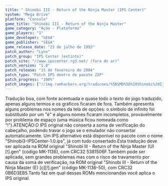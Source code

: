 ```yaml
---
title: " Shinobi III - Return of the Ninja Master (IPS Center)"
system: "Mega Drive"
platform: "Console"
game_title: "Shinobi III - Return of the Ninja Master"
game_category: "Ação - Plataforma"
game_players: "1"
game_developer: "SEGA"
game_publisher: "SEGA"
game_release_date: "23 de julho de 1993"
patch_author: "Lynx"
patch_group: "IPS Center (extinto)"
patch_site: "//www.ipscenter.rg3.net/ (fora do ar)"
patch_version: "1.0"
patch_release: "15 de fevereiro de 2004"
patch_type: "Patch IPS dentro de pacote ZIP"
patch_progress: "100%"
patch_images: ["//img.romhackers.org/traducoes/%5BSMD%5D%20Shinobi%20III%20-%20Return%20of%20the%20Ninja%20Master%20-%20IPS%20Center%20-%201.png","//img.romhackers.org/traducoes/%5BSMD%5D%20Shinobi%20III%20-%20Return%20of%20the%20Ninja%20Master%20-%20IPS%20Center%20-%202.png","//img.romhackers.org/traducoes/%5BSMD%5D%20Shinobi%20III%20-%20Return%20of%20the%20Ninja%20Master%20-%20IPS%20Center%20-%203.png"]
---
```

Tradução boa, com fonte acentuada e quase todo o texto do jogo traduzido, apenas alguns termos e os gráficos ficaram de fora. Também apresenta alguns problemas nos nomes da tela de opções: o símbolo de infinito foi substituído por um "é" e alguns nomes ficaram incompletos, provavelmente por problema de espaço (uma música ficou nomeada como "!").ATENÇÃO:O IPS original não conserta a soma de verificação do cabeçalho, podendo travar o jogo se o emulador não consertar automaticamente. Um IPS alternativo está disponível no pacote com o nome "Shinobi3-IPSCenter-1.0.ips", já com tudo consertado.Esta tradução deve ser aplicada na ROM original "Shinobi III - Return of the Ninja Master (U) [!].gen" (código MK-1136), com CRC32 5381506F.Também pode ser aplicada, sem grandes problemas mas com o risco de travamento por causa da soma de verificação, na ROM original "Shinobi III - Return of the Ninja Master (E) [c][!].gen" (código MK-1136-50), com CRC32 0B6D3EB5.Tanto faz em qual dessas ROMs mencionandas você aplica o IPS original.
